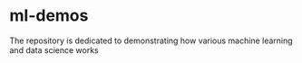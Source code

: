 # ml-demos
The repository is dedicated to demonstrating how various machine learning and data science works
